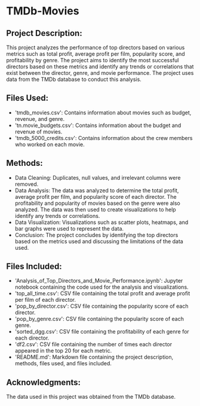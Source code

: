 # TMDb-Movies

## Project Description:

This project analyzes the performance of top directors based on various metrics such as total profit, average profit per film, popularity score, and profitability by genre. The project aims to identify the most successful directors based on these metrics and identify any trends or correlations that exist between the director, genre, and movie performance. The project uses data from the TMDb database to conduct this analysis.

## Files Used:

* 'tmdb_movies.csv': Contains information about movies such as budget, revenue, and genre.
* 'tn.movie_budgets.csv': Contains information about the budget and revenue of movies.
* 'tmdb_5000_credits.csv': Contains information about the crew members who worked on each movie.

## Methods:

* Data Cleaning: Duplicates, null values, and irrelevant columns were removed.
* Data Analysis: The data was analyzed to determine the total profit, average profit per film, and popularity score of each director. The profitability and popularity of movies based on the genre were also analyzed. The data was then used to create visualizations to help identify any trends or correlations.
* Data Visualization: Visualizations such as scatter plots, heatmaps, and bar graphs were used to represent the data.
* Conclusion: The project concludes by identifying the top directors based on the metrics used and discussing the limitations of the data used.

## Files Included:

* 'Analysis_of_Top_Directors_and_Movie_Performance.ipynb': Jupyter notebook containing the code used for the analysis and visualizations.
* 'top_all_time.csv': CSV file containing the total profit and average profit per film of each director.
* 'pop_by_director.csv': CSV file containing the popularity score of each director.
* 'pop_by_genre.csv': CSV file containing the popularity score of each genre.
* 'sorted_dgg.csv': CSV file containing the profitability of each genre for each director.
* 'df2.csv': CSV file containing the number of times each director appeared in the top 20 for each metric.
* 'README.md': Markdown file containing the project description, methods, files used, and files included.

## Acknowledgments:

The data used in this project was obtained from the TMDb database.
